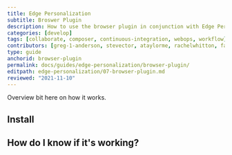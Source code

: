 ```yaml
---
title: Edge Personalization
subtitle: Broswer Plugin
description: How to use the browser plugin in conjunction with Edge Personalization.
categories: [develop]
tags: [collaborate, composer, continuous-integration, webops, workflow]
contributors: [greg-1-anderson, stevector, ataylorme, rachelwhitton, fatimask, dgorton]
type: guide
anchorid: browser-plugin
permalink: docs/guides/edge-personalization/browser-plugin/
editpath: edge-personalization/07-browser-plugin.md
reviewed: "2021-11-10"
---
```


Overview bit here on how it works.

## Install



## How do I know if it's working?
